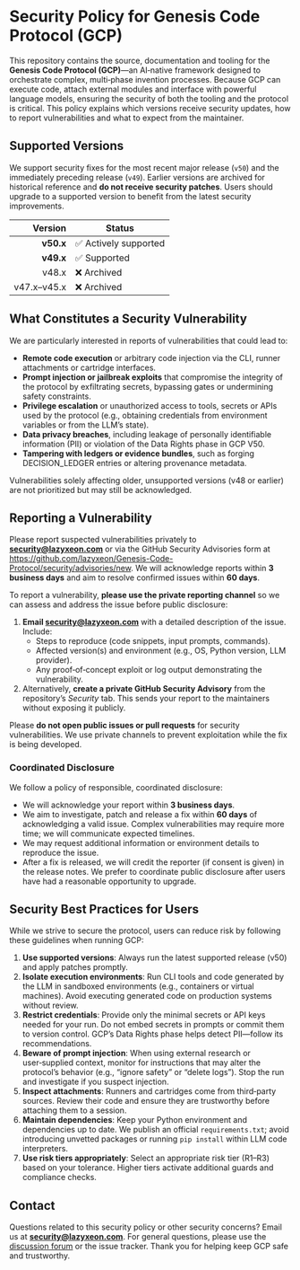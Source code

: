 # Security Policy for Genesis Code Protocol (GCP)

This repository contains the source, documentation and tooling for the **Genesis Code Protocol (GCP)**—an AI‑native framework designed to orchestrate complex, multi‑phase invention processes.  Because GCP can execute code, attach external modules and interface with powerful language models, ensuring the security of both the tooling and the protocol is critical.  This policy explains which versions receive security updates, how to report vulnerabilities and what to expect from the maintainer.

## Supported Versions

We support security fixes for the most recent major release (`v50`) and the immediately preceding release (`v49`).  Earlier versions are archived for historical reference and **do not receive security patches**.  Users should upgrade to a supported version to benefit from the latest security improvements.

| Version    | Status                 |
|-----------:|------------------------|
| **v50.x**  | ✅ Actively supported  |
| **v49.x**  | ✅ Supported           |
| v48.x      | ❌ Archived            |
| v47.x–v45.x| ❌ Archived            |

## What Constitutes a Security Vulnerability

We are particularly interested in reports of vulnerabilities that could lead to:

* **Remote code execution** or arbitrary code injection via the CLI, runner attachments or cartridge interfaces.
* **Prompt injection or jailbreak exploits** that compromise the integrity of the protocol by exfiltrating secrets, bypassing gates or undermining safety constraints.
* **Privilege escalation** or unauthorized access to tools, secrets or APIs used by the protocol (e.g., obtaining credentials from environment variables or from the LLM’s state).
* **Data privacy breaches**, including leakage of personally identifiable information (PII) or violation of the Data Rights phase in GCP V50.
* **Tampering with ledgers or evidence bundles**, such as forging DECISION_LEDGER entries or altering provenance metadata.

Vulnerabilities solely affecting older, unsupported versions (v48 or earlier) are not prioritized but may still be acknowledged.

## Reporting a Vulnerability

Please report suspected vulnerabilities privately to **[security@lazyxeon.com](mailto:security@lazyxeon.com)** or via the GitHub Security Advisories form at <https://github.com/lazyxeon/Genesis-Code-Protocol/security/advisories/new>. We will acknowledge reports within **3 business days** and aim to resolve confirmed issues within **60 days**.

To report a vulnerability, **please use the private reporting channel** so we can assess and address the issue before public disclosure:

1. **Email [security@lazyxeon.com](mailto:security@lazyxeon.com)** with a detailed description of the issue.  Include:
   * Steps to reproduce (code snippets, input prompts, commands).
   * Affected version(s) and environment (e.g., OS, Python version, LLM provider).
   * Any proof‑of‑concept exploit or log output demonstrating the vulnerability.
2. Alternatively, **create a private GitHub Security Advisory** from the repository’s *Security* tab.  This sends your report to the maintainers without exposing it publicly.

Please **do not open public issues or pull requests** for security vulnerabilities.  We use private channels to prevent exploitation while the fix is being developed.

### Coordinated Disclosure

We follow a policy of responsible, coordinated disclosure:

* We will acknowledge your report within **3 business days**.
* We aim to investigate, patch and release a fix within **60 days** of acknowledging a valid issue.  Complex vulnerabilities may require more time; we will communicate expected timelines.
* We may request additional information or environment details to reproduce the issue.
* After a fix is released, we will credit the reporter (if consent is given) in the release notes.  We prefer to coordinate public disclosure after users have had a reasonable opportunity to upgrade.

## Security Best Practices for Users

While we strive to secure the protocol, users can reduce risk by following these guidelines when running GCP:

1. **Use supported versions**: Always run the latest supported release (v50) and apply patches promptly.
2. **Isolate execution environments**: Run CLI tools and code generated by the LLM in sandboxed environments (e.g., containers or virtual machines).  Avoid executing generated code on production systems without review.
3. **Restrict credentials**: Provide only the minimal secrets or API keys needed for your run.  Do not embed secrets in prompts or commit them to version control.  GCP’s Data Rights phase helps detect PII—follow its recommendations.
4. **Beware of prompt injection**: When using external research or user‑supplied context, monitor for instructions that may alter the protocol’s behavior (e.g., “ignore safety” or “delete logs”).  Stop the run and investigate if you suspect injection.
5. **Inspect attachments**: Runners and cartridges come from third‑party sources.  Review their code and ensure they are trustworthy before attaching them to a session.
6. **Maintain dependencies**: Keep your Python environment and dependencies up to date.  We publish an official `requirements.txt`; avoid introducing unvetted packages or running `pip install` within LLM code interpreters.
7. **Use risk tiers appropriately**: Select an appropriate risk tier (R1–R3) based on your tolerance.  Higher tiers activate additional guards and compliance checks.

## Contact

Questions related to this security policy or other security concerns?  Email us at **[security@lazyxeon.com](mailto:security@lazyxeon.com)**.  For general questions, please use the [discussion forum](https://github.com/lazyxeon/Genesis-Code-Protocol/discussions) or the issue tracker.  Thank you for helping keep GCP safe and trustworthy.
